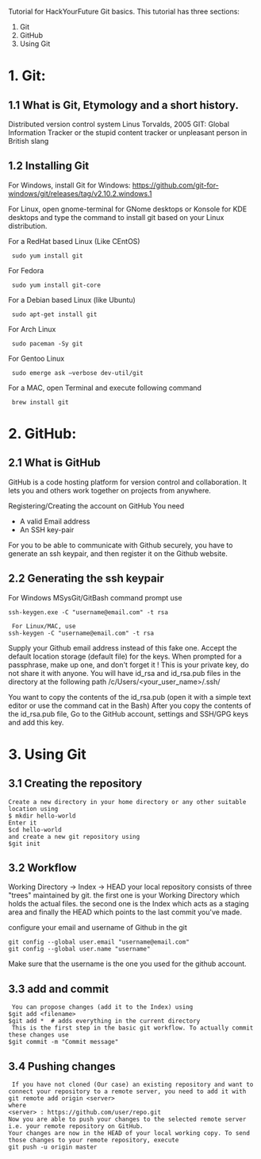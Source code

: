 Tutorial for HackYourFuture Git basics. This tutorial has three sections:
1. Git
2. GitHub
3. Using Git

# 1. Git: 

## 1.1 What is Git, Etymology and a short history.
Distributed version control system
Linus Torvalds, 2005
GIT: Global Information Tracker or the stupid content tracker or unpleasant person in British slang

## 1.2 Installing Git
 For Windows,
 install Git for Windows:
 https://github.com/git-for-windows/git/releases/tag/v2.10.2.windows.1

 For Linux, open gnome-terminal for GNome desktops  or Konsole for KDE desktops and type the command to install git based on your Linux distribution. 

 For a RedHat based Linux (Like CEntOS)
```
 sudo yum install git
```

 For Fedora
```
 sudo yum install git-core
```

 For a Debian based Linux (like Ubuntu)
```
 sudo apt-get install git 
```

 For Arch Linux
```
 sudo paceman -Sy git
```

 For Gentoo Linux
```
 sudo emerge ask —verbose dev-util/git
```

 For a MAC, open Terminal and execute following command
```
 brew install git
```

# 2. GitHub: 

## 2.1 What is GitHub 
 GitHub is a code hosting platform for version control and collaboration. It lets you and others work together on projects from anywhere.

 Registering/Creating the account on GitHub
 You need
* A valid Email address
* An SSH key-pair

 For you to be able to communicate with Github securely, you have to generate an ssh keypair, and then register it on the Github website.

## 2.2 Generating the ssh keypair

 For Windows MSysGit/GitBash command prompt use
```
ssh-keygen.exe -C "username@email.com" -t rsa
```

```
 For Linux/MAC, use
ssh-keygen -C "username@email.com" -t rsa
```

Supply your Github email address instead of this fake one. 
Accept the default location storage (default file) for the keys. When prompted for a passphrase, make up one, and don't forget it ! This is your private key, do not share it with anyone.
You will have id_rsa and id_rsa.pub files in the directory at the following path /c/Users/<your_user_name>/.ssh/

 You want to copy the contents of the id_rsa.pub (open it with a simple text editor or use the command cat in the Bash)
 After you copy the contents of the id_rsa.pub file, Go to the GitHub account, settings and SSH/GPG keys and add this key.


# 3. Using Git

## 3.1 Creating the repository
```
Create a new directory in your home directory or any other suitable location using
$ mkdir hello-world
Enter it
$cd hello-world
and create a new git repository using 
$git init
```

## 3.2 Workflow
 Working Directory -> Index -> HEAD
 your local repository consists of three "trees" maintained by git. the first one is your Working Directory which holds the actual files. the second one is the Index which acts as a staging area and finally the HEAD which points to the last commit you've made.

 configure your email and username of Github in the git
 ```
 git config --global user.email "username@email.com"
 git config --global user.name "username"
```

 Make sure that the username is the one you used for the github account.

## 3.3 add and commit
```
 You can propose changes (add it to the Index) using
$git add <filename>
$git add *  # adds everything in the current directory
 This is the first step in the basic git workflow. To actually commit these changes use
$git commit -m "Commit message"
```

## 3.4 Pushing changes
```
 If you have not cloned (Our case) an existing repository and want to connect your repository to a remote server, you need to add it with
git remote add origin <server>
where
<server> : https://github.com/user/repo.git
Now you are able to push your changes to the selected remote server i.e. your remote repository on GitHub.
Your changes are now in the HEAD of your local working copy. To send those changes to your remote repository, execute 
git push -u origin master
```

